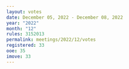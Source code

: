```yaml
---
layout: votes
date: December 05, 2022 - December 08, 2022
year: "2022"
month: "12"
rules: 3152013
permalink: meetings/2022/12/votes
registered: 33
ooe: 35
imove: 33
---
```


